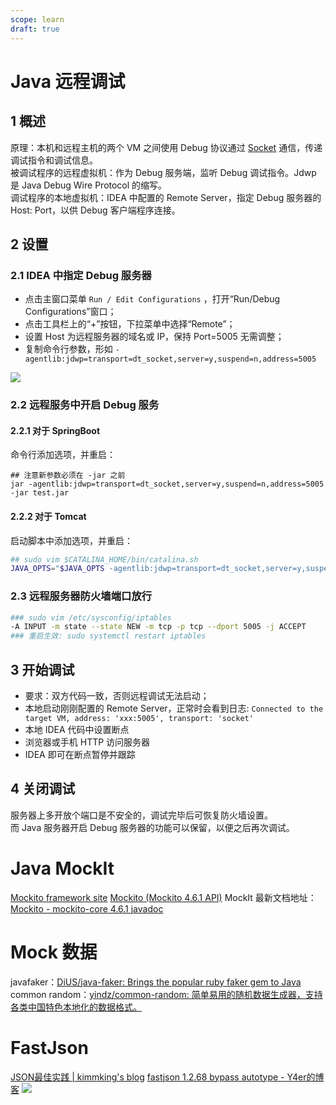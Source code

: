 ```yaml
---
scope: learn
draft: true
---
```

# Java 远程调试
## 1 概述

原理：本机和远程主机的两个 VM 之间使用 Debug 协议通过 [Socket](https://so.csdn.net/so/search?q=Socket&spm=1001.2101.3001.7020) 通信，传递调试指令和调试信息。  
被调试程序的远程虚拟机：作为 Debug 服务端，监听 Debug 调试指令。Jdwp 是 Java Debug Wire Protocol 的缩写。  
调试程序的本地虚拟机：IDEA 中配置的 Remote Server，指定 Debug 服务器的 Host: Port，以供 Debug 客户端程序连接。

## 2 设置

### 2.1 IDEA 中指定 Debug 服务器

-   点击主窗口菜单 `Run / Edit Configurations` ，打开“Run/Debug Configurations”窗口；
-   点击工具栏上的“+”按钮，下拉菜单中选择“Remote”；
-   设置 Host 为远程服务器的域名或 IP，保持 Port=5005 无需调整；
-   复制命令行参数，形如 `-agentlib:jdwp=transport=dt_socket,server=y,suspend=n,address=5005`

![](https://kefeng.wang/images/idea-remote-debug/configurations.png)

### 2.2 远程服务中开启 Debug 服务

#### 2.2.1 对于 SpringBoot

命令行添加选项，并重启：

```
## 注意新参数必须在 -jar 之前
jar -agentlib:jdwp=transport=dt_socket,server=y,suspend=n,address=5005 -jar test.jar
```

#### 2.2.2 对于 Tomcat

启动脚本中添加选项，并重启：

```bash
## sudo vim $CATALINA_HOME/bin/catalina.sh
JAVA_OPTS="$JAVA_OPTS -agentlib:jdwp=transport=dt_socket,server=y,suspend=n,address=5005"
```

### 2.3 远程服务器防火墙端口放行

```bash
### sudo vim /etc/sysconfig/iptables
-A INPUT -m state --state NEW -m tcp -p tcp --dport 5005 -j ACCEPT
### 重启生效: sudo systemctl restart iptables
```

## 3 开始调试

-   要求：双方代码一致，否则远程调试无法启动；
-   本地启动刚刚配置的 Remote Server，正常时会看到日志: `Connected to the target VM, address: 'xxx:5005', transport: 'socket'`
-   本地 IDEA 代码中设置断点
-   浏览器或手机 HTTP 访问服务器
-   IDEA 即可在断点暂停并跟踪

## 4 关闭调试

服务器上多开放个端口是不安全的，调试完毕后可恢复防火墙设置。  
而 Java 服务器开启 Debug 服务器的功能可以保留，以便之后再次调试。
# Java MockIt
[Mockito framework site](https://site.mockito.org/)
[Mockito (Mockito 4.6.1 API)](https://javadoc.io/doc/org.mockito/mockito-core/latest/org/mockito/Mockito.html)
MockIt 最新文档地址：[Mockito - mockito-core 4.6.1 javadoc](https://javadoc.io/doc/org.mockito/mockito-core/latest/org/mockito/Mockito.html)

# Mock 数据
javafaker：[DiUS/java-faker: Brings the popular ruby faker gem to Java](https://github.com/DiUS/java-faker)
common random：[yindz/common-random: 简单易用的随机数据生成器，支持各类中国特色本地化的数据格式。](https://github.com/yindz/common-random)

# FastJson

[JSON最佳实践 | kimmking's blog](http://i.kimmking.cn/2017/06/06/json-best-practice/#8-5_JSONObject_u7684_u4F7F_u7528)
[fastjson 1.2.68 bypass autotype - Y4er的博客](https://y4er.com/post/fastjson-bypass-autotype-1268/)
![](image-20220727233515836.png)

